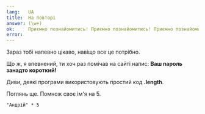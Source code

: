 ```yaml
---
lang:   UA
title:  На повторі
answer: (\w+)
ok:     Приємно познайомитись! Приємно познайомитись! Приємно познайомитись!
error:  
---
```


Зараз тобі напевно цікаво, навіщо все це потрібно.

Що ж, я впевнений, ти хоч раз помічав на сайті напис: __Ваш пароль занадто короткий!__

Диви, деякі програми використовують простий код __.length__.

Поглянь ще. Помнож своє ім'я на 5.

    "Андрій" * 5
